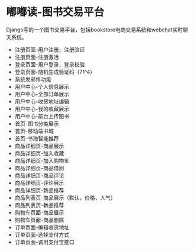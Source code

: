 # 嘟嘟读-图书交易平台
Django写的一个图书交易平台，包括bookstore电商交易系统和webchat实时聊天系统。  
* 注册页面-用户注册，注册验证
* 注册页面-注册激活
* 登录页面-用户登录，登录校验
* 登录页面-随机生成验证码（71^4）
* 系统发邮件功能
* 用户中心-个人信息展示
* 用户中心-全部订单展示
* 用户中心-收货地址编辑
* 用户中心-我的收藏展示
* 用户中心-前台上传图书
* 首页-图书分类展示
* 首页-移动端书城
* 首页-书海智能推荐
* 商品详细页-商品展示
* 商品详细页-加入收藏
* 商品详细页-加入购物车
* 商品详细页-商品借阅
* 商品详细页-商品评论
* 商品详细页-评论展示
* 商品详细页-新品推荐
* 商品列表页-商品展示（默认，价格，人气）
* 商品列表页-新品推荐
* 购物车页面-商品展示
* 购物车页面-商品删除
* 订单页面-编辑收货地址
* 订单页面-选择支付方式
* 订单页面-调用支付宝接口

 
